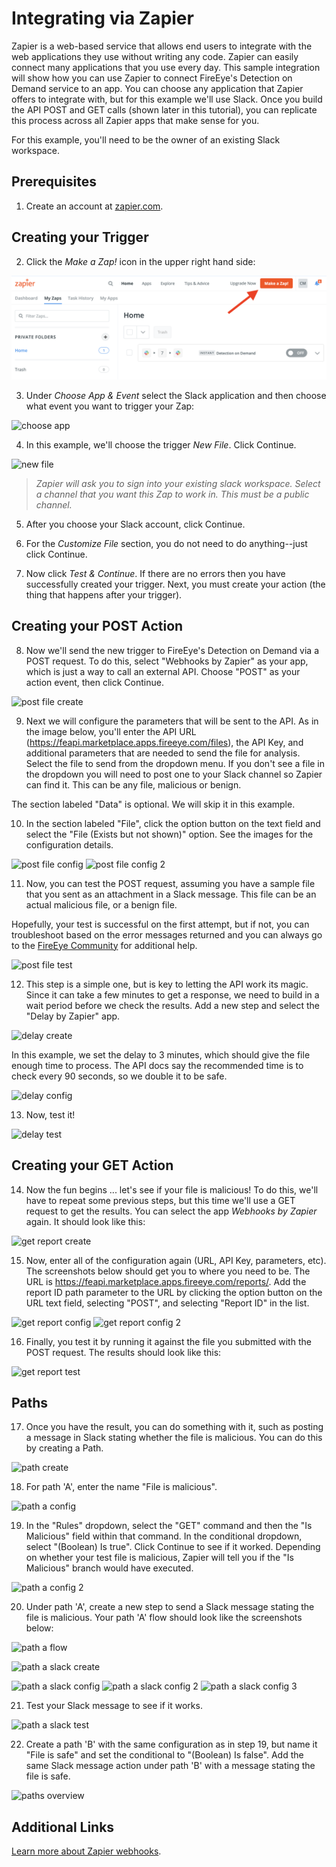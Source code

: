 # Integrating via Zapier
Zapier is a web-based service that allows end users to integrate with the web applications they use without writing any code. Zapier can easily connect many applications that you use every day. This sample integration will show how you can use Zapier to connect FireEye's Detection on Demand service to an app. You can choose any application that Zapier offers to integrate with, but for this example we'll use Slack. Once you build the API POST and GET calls (shown later in this tutorial), you can replicate this process across all Zapier apps that make sense for you.

For this example, you'll need to be the owner of an existing Slack workspace.

<!-- Tell them about the requirements up front, so they aren't surprised later. -->

## Prerequisites
1. Create an account at [zapier.com](https://zapier.com).

## Creating your Trigger
2. Click the _Make a Zap!_ icon in the upper right hand side:

![make a zap](../../assets/images/zapier-tutorial/make_a_zap.png)



3. Under _Choose App & Event_ select the Slack application and then choose what event you want to trigger your Zap:

![choose app](../images/zapier-tutorial/choose_app.png)

4. In this example, we'll choose the trigger _New File_. Click Continue.

![new file](../images/zapier-tutorial/new_file.png)

> _Zapier will ask you to sign into your existing slack workspace. Select a channel that you want this Zap to work in. This must be a public channel._

5. After you choose your Slack account, click Continue.

6. For the _Customize File_ section, you do not need to do anything--just click Continue.

7. Now click _Test & Continue_. If there are no errors then you have successfully created your trigger. Next, you must create your action (the thing that happens after your trigger).


## Creating your POST Action
8. <!-- First sentence just repeated step 6 --> Now we'll send the new trigger to FireEye's Detection on Demand via a POST request. To do this, select "Webhooks by Zapier" as your app, which is just a way to call an external API. Choose "POST" as your action event, then click Continue.

![post file create](../images/zapier-tutorial/post_file_1.png)

9. Next we will configure the parameters that will be sent to the API. As in the image below, you'll enter the API URL (https://feapi.marketplace.apps.fireeye.com/files), the API Key, and additional parameters that are needed to send the file for analysis. Select the file to send from the dropdown menu.  If you don't see a file in the dropdown you will need to post one to your Slack channel so Zapier can find it.  This can be any file, malicious or benign.

 The section labeled "Data" is optional.  We will skip it in this example.

10. In the section labeled "File", click the option button on the text field and select the "File (Exists but not shown)" option.  See the images for the configuration details.

![post file config](../images/zapier-tutorial/post_file_2.png)
![post file config 2](../images/zapier-tutorial/post_file_3.png)

11. Now, you can test the POST request, assuming you have a sample file that you sent as an attachment in a Slack message. This file can be an actual malicious file, or a benign file.

Hopefully, your test is successful on the first attempt, but if not, you can troubleshoot based on the error messages returned and you can always go to the [FireEye Community](https://community.fireeye.dev) for additional help.

![post file test](../images/zapier-tutorial/post_file_4.png)

12. This step is a simple one, but is key to letting the API work its magic. Since it can take a few minutes to get a response, we need to build in a wait period before we check the results. Add a new step and select the "Delay by Zapier" app.

![delay create](../images/zapier-tutorial/delay_1.png)

In this example, we set the delay to 3 minutes, which should give the file enough time to process. The API docs say the recommended time is to check every 90 seconds, so we double it to be safe.

![delay config](../images/zapier-tutorial/delay_2.png)

13. Now, test it!

![delay test](../images/zapier-tutorial/delay_3.png)

## Creating your GET Action
14. Now the fun begins ... let's see if your file is malicious! To do this, we'll have to repeat some previous steps, but this time we'll use a GET request to get the results. You can select the app _Webhooks by Zapier_ again. It should look like this:

![get report create](../images/zapier-tutorial/get_report_1.png)

15. Now, enter all of the configuration again (URL, API Key, parameters, etc). The screenshots below should get you to where you need to be.  The URL is https://feapi.marketplace.apps.fireeye.com/reports/.  Add the report ID path parameter to the URL by clicking the option button on the URL text field, selecting "POST", and selecting "Report ID" in the list.

![get report config](../images/zapier-tutorial/get_report_2.png)
![get report config 2](../images/zapier-tutorial/get_report_3.png)

16. Finally, you test it by running it against the file you submitted with the POST request. The results should look like this:

![get report test](../images/zapier-tutorial/get_report_4.png)

## Paths
17. Once you have the result, you can do something with it, such as posting a message in Slack stating whether the file is malicious.  You can do this by creating a Path.

![path create](../images/zapier-tutorial/search_for_paths.png)

18. For path 'A', enter the name "File is malicious".

![path a config](../images/zapier-tutorial/path_a_1.png)

19. In the "Rules" dropdown, select the "GET" command and then the "Is Malicious" field within that command.  In the conditional dropdown, select "(Boolean) Is true".  Click Continue to see if it worked.  Depending on whether your test file is malicious, Zapier will tell you if the "Is Malicious" branch would have executed.

![path a config 2](../images/zapier-tutorial/path_a_2.png)

20. Under path 'A', create a new step to send a Slack message stating the file is malicious.  Your path 'A' flow should look like the screenshots below:

![path a flow](../images/zapier-tutorial/path_a_3.png)

![path a slack create](../images/zapier-tutorial/path_a_slack_1.png)

![path a slack config](../images/zapier-tutorial/path_a_slack_2.png)
![path a slack config 2](../images/zapier-tutorial/path_a_slack_3.png)
![path a slack config 3](../images/zapier-tutorial/path_a_slack_4.png)

21. Test your Slack message to see if it works.

![path a slack test](../images/zapier-tutorial/path_a_slack_5.png)


22. Create a path 'B' with the same configuration as in step 19, but name it "File is safe" and set the conditional to "(Boolean) Is false".  Add the same Slack message action under path 'B' with a message stating the file is safe.

![paths overview](../images/zapier-tutorial/path_b.png)

## Additional Links
[Learn more about Zapier webhooks](https://zapier.com/apps/webhook/help).
